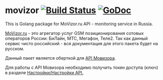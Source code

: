 # movizor [![Build Status](https://travis-ci.org/UndeadDemidov/movizor.svg?branch=master)](https://travis-ci.org/UndeadDemidov/movizor)&nbsp;[![GoDoc](https://godoc.org/github.com/UndeadDemidov/movizor?status.svg)](https://godoc.org/github.com/UndeadDemidov/movizor)
This is Golang package for MoVizor.ru API - monitoring service in Russia.

[MoVizor.ru](http://movizor.ru) - это агрегатор услуг GSM позиционирования сотовых операторов России: БиЛайн, МТС, Мегафон, Теле2.
Так как данный сервис чисто российский - вся документация для этого пакета будет на русском.

Данный пакет является оберткой для [API Мовизора](https://movizor.ru/static/js/swagger-ui-3/).

Для работы с API Мовизора необходимо получить токен доступа (ключ) в разделе [Настройки/Настройки API.](https://movizor.ru/client/settings/api/)

